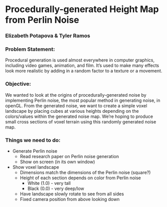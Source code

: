 # Procedurally-generated Height Map from Perlin Noise

### Elizabeth Potapova & Tyler Ramos

### Problem Statement:
Procedural generation is used almost everywhere in computer graphics, including video games, animation, and film. It’s used to make many effects look more realistic by adding in a random factor to a texture or a movement.  


### Objective:
We wanted to look at the origins of procedurally-generated noise by implementing Perlin noise, the most popular method in generating noise, in openGL. From the generated noise, we want to create a simple voxel landscape by placing cubes at various heights depending on the colors/values within the generated noise map. We’re hoping to produce small cross sections of voxel terrain using this randomly generated noise map.


### Things we need to do:
- Generate Perlin noise
    - Read research paper on Perlin noise generation
    - Show on screen (in its own window)
- Show voxel landscape
    - Dimensions match the dimensions of the Perlin noise (square?)
    - Height of each section depends on color from Perlin noise
        - White (1.0) - very tall
        - Black (0.0) - very deep/low
    - Have landscape slowly rotate to see from all sides
    - Fixed camera position from above looking down
